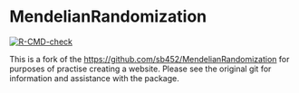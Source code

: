 
<!-- README.md is generated from README.Rmd. Please edit that file -->

# MendelianRandomization

<!-- badges: start -->

[![R-CMD-check](https://github.com/amymariemason/MR_public_scratch/actions/workflows/r.yml/badge.svg)](https://github.com/amymariemason/MR_public_scratch/actions/workflows/r.yml)
<!-- badges: end -->

This is a fork of the <https://github.com/sb452/MendelianRandomization>
for purposes of practise creating a website. Please see the original git
for information and assistance with the package.
